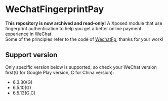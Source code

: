 
# WeChatFingerprintPay
**This repository is now archived and read-only!**
A Xposed module that use fingerprint authentication to help you get a better online payment experience in WeChat
<br>
Some of the principles refer to the code of <a href="https://github.com/dss16694/WechatFp">WechatFp</a>, thanks for your work!


## Support version
Only specific version below is supported, so check your WeChat version first(G for Google Play version, C for China version):
- 6.3.30(G)
- 6.5.10(G)
- 6.5.13(G,C)
